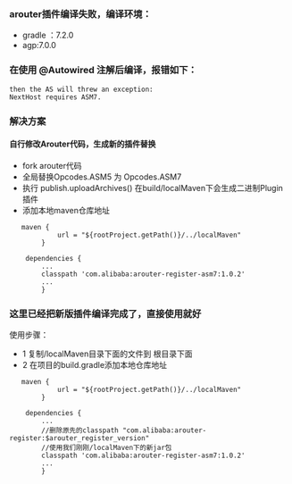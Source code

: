 ### arouter插件编译失败，编译环境：
  - gradle ：7.2.0
  - agp:7.0.0

### 在使用 @Autowired 注解后编译，报错如下：
```
then the AS will threw an exception:
NextHost requires ASM7.
```

### 解决方案


####  自行修改Arouter代码，生成新的插件替换

- fork arouter代码
- 全局替换Opcodes.ASM5 为 Opcodes.ASM7
- 执行 publish.uploadArchives() 在build/localMaven下会生成二进制Plugin插件
- 添加本地maven仓库地址
```
   maven {
            url = "${rootProject.getPath()}/../localMaven"
        }

    dependencies {
        ...
        classpath 'com.alibaba:arouter-register-asm7:1.0.2'
        ...
        }
```

### 这里已经把新版插件编译完成了，直接使用就好

使用步骤：

- 1 复制/localMaven目录下面的文件到 根目录下面
- 2 在项目的build.gradle添加本地仓库地址

```
   maven {
            url = "${rootProject.getPath()}/../localMaven"
        }

    dependencies {
        ...
        //删除原先的classpath "com.alibaba:arouter-register:$arouter_register_version"
        //使用我们刚刚/localMaven下的新jar包
        classpath 'com.alibaba:arouter-register-asm7:1.0.2'
        ...
        }
```






